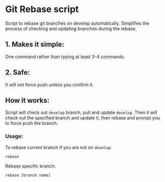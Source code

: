 # Git Rebase script
Script to rebase git branches on develop automatically. 
Simplifies the process of checking and updating branches during the rebase.

## 1. Makes it simple:
One command rather than typing at least 3-4 commands.

## 2. Safe:
It will not force push unless you confirm it.

## How it works:

Script will check out `develop` branch, pull and update `develop`. Then it will check out the specified branch and update it, then rebase and prompt you to force push the branch.  


### Usage:
To rebase current branch if you are not on `develop`:
```
rebase
```

Rebase specific branch:

```
rebase [branch name]
```
